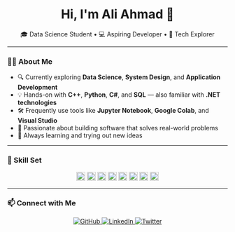 <h1 align="center">Hi, I'm Ali Ahmad 👋</h1>

<p align="center">
  🎓 Data Science Student • 💻 Aspiring Developer • 🚀 Tech Explorer
</p>

---

### 👨‍💻 About Me

- 🔍 Currently exploring **Data Science**, **System Design**, and **Application Development**
- 💡 Hands-on with **C++**, **Python**, **C#**, and **SQL** — also familiar with **.NET technologies**
- 🛠 Frequently use tools like **Jupyter Notebook**, **Google Colab**, and **Visual Studio**
- 🎯 Passionate about building software that solves real-world problems
- 🌱 Always learning and trying out new ideas

---

### 🧠 Skill Set

<p align="center">
  <img src="https://cdn.jsdelivr.net/gh/devicons/devicon/icons/cplusplus/cplusplus-original.svg" height="20" width="20" alt="C++"/>
  <img src="https://cdn.jsdelivr.net/gh/devicons/devicon/icons/python/python-original.svg" height="20" width="20" alt="Python"/>
  <img src="https://cdn.jsdelivr.net/gh/devicons/devicon/icons/csharp/csharp-original.svg" height="20" width="20" alt="C#"/>
  <img src="https://cdn.jsdelivr.net/gh/devicons/devicon/icons/sqlite/sqlite-original.svg" height="20" width="20" alt="SQL"/>
  <img src="https://cdn.jsdelivr.net/gh/devicons/devicon/icons/visualstudio/visualstudio-plain.svg" height="20" width="20" alt="Visual Studio"/>
  <img src="https://cdn.jsdelivr.net/gh/devicons/devicon/icons/github/github-original.svg" height="20" width="20" alt="GitHub"/>
  <img src="https://upload.wikimedia.org/wikipedia/commons/3/38/Jupyter_logo.svg" height="20" width="20" alt="Jupyter Notebook"/>
  <img src="https://upload.wikimedia.org/wikipedia/commons/d/d0/Google_Colaboratory_SVG_Logo.svg" height="20" width="20" alt="Google Colab"/>
</p>

---

### 📫 Connect with Me

<p align="center">
  <a href="https://github.com/whozahm3d">
    <img src="https://img.shields.io/badge/GitHub-181717?style=for-the-badge&logo=github" alt="GitHub"/>
  </a>
  <a href="https://linkedin.com/in/whozahm3d">
    <img src="https://img.shields.io/badge/LinkedIn-0077B5?style=for-the-badge&logo=linkedin" alt="LinkedIn"/>
  </a>
  <a href="https://twitter.com/whozahm3">
    <img src="https://img.shields.io/badge/Twitter-1DA1F2?style=for-the-badge&logo=twitter" alt="Twitter"/>
  </a>
</p>
